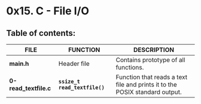 # 0x15. C - File I/O

## Table of contents:

|           FILE           |             FUNCTION            |                            DESCRIPTION                                      |
| ------------------------ | ------------------------------- | --------------------------------------------------------------------------- |
| **main.h**               | Header file                     | Contains prototype of all  functions.                                       |
| **0-read_textfile.c**    | **`ssize_t read_textfile()`**   | Function that reads a text file and prints it to the POSIX standard output. |
  
